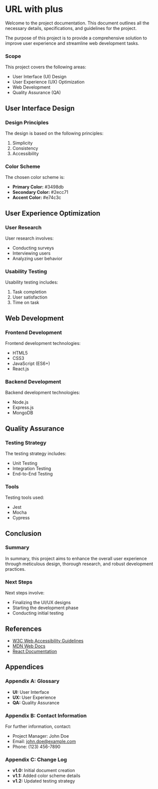# URL with plus

Welcome to the project documentation. This document outlines all the necessary details, specifications, and guidelines for the project.

The purpose of this project is to provide a comprehensive solution to improve user experience and streamline web development tasks.

### Scope

This project covers the following areas:

- User Interface (UI) Design
- User Experience (UX) Optimization
- Web Development
- Quality Assurance (QA)

## User Interface Design

### Design Principles

The design is based on the following principles:

1. Simplicity
2. Consistency
3. Accessibility

### Color Scheme

The chosen color scheme is:

- **Primary Color:** #3498db
- **Secondary Color:** #2ecc71
- **Accent Color:** #e74c3c

## User Experience Optimization

### User Research

User research involves:

- Conducting surveys
- Interviewing users
- Analyzing user behavior

### Usability Testing

Usability testing includes:

1. Task completion
2. User satisfaction
3. Time on task

## Web Development

### Frontend Development

Frontend development technologies:

- HTML5
- CSS3
- JavaScript (ES6+)
- React.js

### Backend Development

Backend development technologies:

- Node.js
- Express.js
- MongoDB

## Quality Assurance

### Testing Strategy

The testing strategy includes:

- Unit Testing
- Integration Testing
- End-to-End Testing

### Tools

Testing tools used:

- Jest
- Mocha
- Cypress

## Conclusion

### Summary

In summary, this project aims to enhance the overall user experience through meticulous design, thorough research, and robust development practices.

### Next Steps

Next steps involve:

- Finalizing the UI/UX designs
- Starting the development phase
- Conducting initial testing

## References

- [W3C Web Accessibility Guidelines](https://www.w3.org/WAI/WCAG21/quickref/)
- [MDN Web Docs](https://developer.mozilla.org/)
- [React Documentation](https://reactjs.org/docs/getting-started.html)

## Appendices

### Appendix A: Glossary

- **UI:** User Interface
- **UX:** User Experience
- **QA:** Quality Assurance

### Appendix B: Contact Information

For further information, contact:

- Project Manager: John Doe
- Email: john.doe@example.com
- Phone: (123) 456-7890

### Appendix C: Change Log

- **v1.0:** Initial document creation
- **v1.1:** Added color scheme details
- **v1.2:** Updated testing strategy
